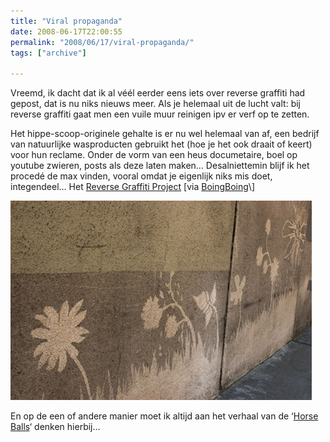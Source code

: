 ```yaml
---
title: "Viral propaganda"
date: 2008-06-17T22:00:55
permalink: "2008/06/17/viral-propaganda/"
tags: ["archive"]

---
```

Vreemd, ik dacht dat ik al véél eerder eens iets over reverse graffiti had gepost, dat is nu niks nieuws meer. Als je helemaal uit de lucht valt: bij reverse graffiti gaat men een vuile muur reinigen ipv er verf op te zetten.

Het hippe-scoop-originele gehalte is er nu wel helemaal van af, een bedrijf van natuurlijke wasproducten gebruikt het (hoe je het ook draait of keert) voor hun reclame. Onder de vorm van een heus documetaire, boel op youtube zwieren, posts als deze laten maken… Desalniettemin blijf ik het procedé de max vinden, vooral omdat je eigenlijk niks mis doet, integendeel… Het [Reverse Graffiti Project](http://www.reversegraffitiproject.com/ "http://www.reversegraffitiproject.com/") \[via [BoingBoing](http://www.boingboing.net/2008/06/16/short-documentary-on-1.html "http://www.boingboing.net/2008/06/16/short-documentary-on-1.html")\]

[![](/images/blog/2008/06/photo16.jpg "Reverse graffiti")](http://www.reversegraffitiproject.com/)

En op de een of andere manier moet ik altijd aan het verhaal van de ‘[Horse Balls](http://www.pludie.com/horseballs.html "http://www.pludie.com/horseballs.html")‘ denken hierbij…

